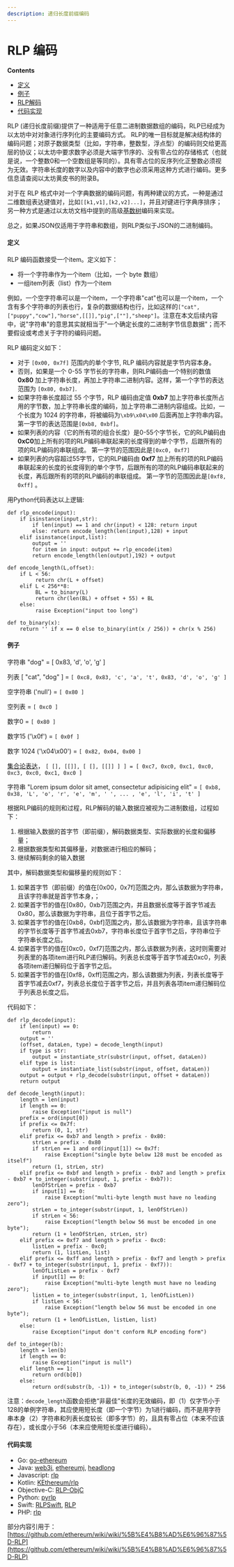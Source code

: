 ```yaml
---
description: 递归长度前缀编码
---
```


# RLP 编码

**Contents**

* [定义](https://github.com/ethereum/wiki/wiki/RLP#definition)
* [例子](https://github.com/ethereum/wiki/wiki/RLP#examples)
* [RLP解码](https://github.com/ethereum/wiki/wiki/RLP#rlp-decoding)
* [代码实现](https://github.com/ethereum/wiki/wiki/RLP#implementations)

RLP \(递归长度前缀\)提供了一种适用于任意二进制数据数组的编码，RLP已经成为以太坊中对对象进行序列化的主要编码方式。 RLP的唯一目标就是解决结构体的编码问题；对原子数据类型（比如，字符串，整数型，浮点型）的编码则交给更高层的协议；以太坊中要求数字必须是大端字节序的、没有零占位的存储格式（也就是说，一个整数0和一个空数组是等同的）。具有零占位的反序列化正整数必须视为无效。字符串长度的数字以及内容中的数字也必须采用这种方式进行编码。更多信息请查阅以太坊黄皮书的附录B。

对于在 RLP 格式中对一个字典数据的编码问题，有两种建议的方式，一种是通过二维数组表达键值对，比如`[[k1,v1],[k2,v2]...]`，并且对键进行字典序排序；另一种方式是通过以太坊文档中提到的高级[基数树](https://github.com/ethereum/wiki/wiki/Patricia-Tree)编码来实现。

总之，如果JSON仅适用于字符串和数组，则RLP类似于JSON的二进制编码。

#### 定义

RLP 编码函数接受一个item。定义如下：

* 将一个字符串作为一个item（比如，一个 byte 数组）
* 一组item列表（list）作为一个item

例如，一个空字符串可以是一个item，一个字符串"cat"也可以是一个item，一个含有多个字符串的列表也行，复杂的数据结构也行，比如这样的`["cat",["puppy","cow"],"horse",[[]],"pig",[""],"sheep"]`。注意在本文后续内容中，说"字符串"的意思其实就相当于"一个确定长度的二进制字节信息数据"；而不要假设或考虑关于字符的编码问题。

RLP 编码定义如下：

* 对于 `[0x00, 0x7f]` 范围内的单个字节, RLP 编码内容就是字节内容本身。
* 否则，如果是一个 0-55 字节长的字符串，则RLP编码由一个特别的数值 **0x80** 加上字符串长度，再加上字符串二进制内容。这样，第一个字节的表达范围为 `[0x80, 0xb7]`.
* 如果字符串长度超过 55 个字节，RLP 编码由定值 **0xb7** 加上字符串长度所占用的字节数，加上字符串长度的编码，加上字符串二进制内容组成。比如，一个长度为 1024 的字符串，将被编码为`\xb9\x04\x00` 后面再加上字符串内容。第一字节的表达范围是`[0xb8, 0xbf]`。
* 如果列表的内容（它的所有项的组合长度）是0-55个字节长，它的RLP编码由**0xC0**加上所有的项的RLP编码串联起来的长度得到的单个字节，后跟所有的项的RLP编码的串联组成。 第一字节的范围因此是`[0xc0, 0xf7]`
* 如果列表的内容超过55字节，它的RLP编码由 **0xf7** 加上所有的项的RLP编码串联起来的长度的长度得到的单个字节，后跟所有的项的RLP编码串联起来的长度，再后跟所有的项的RLP编码的串联组成。 第一字节的范围因此是`[0xf8, 0xff]` 。

用Python代码表达以上逻辑:

```text
def rlp_encode(input):
    if isinstance(input,str):
        if len(input) == 1 and chr(input) < 128: return input
        else: return encode_length(len(input),128) + input
    elif isinstance(input,list):
        output = ''
        for item in input: output += rlp_encode(item)
        return encode_length(len(output),192) + output

def encode_length(L,offset):
    if L < 56:
         return chr(L + offset)
    elif L < 256**8:
         BL = to_binary(L)
         return chr(len(BL) + offset + 55) + BL
    else:
         raise Exception("input too long")

def to_binary(x):
    return '' if x == 0 else to_binary(int(x / 256)) + chr(x % 256)
```

#### 例子

字符串 "dog" = \[ 0x83, 'd', 'o', 'g' \]

列表 \[ "cat", "dog" \] = `[ 0xc8, 0x83, 'c', 'a', 't', 0x83, 'd', 'o', 'g' ]`

空字符串 \('null'\) = `[ 0x80 ]`

空列表 = `[ 0xc0 ]`

数字0 = `[ 0x80 ]`

数字15 \('\x0f'\) = `[ 0x0f ]`

数字 1024 \('\x04\x00'\) = `[ 0x82, 0x04, 0x00 ]`

[集合论表达](https://en.wikipedia.org/wiki/Set-theoretic_definition_of_natural_numbers)， `[ [], [[]], [ [], [[]] ] ] = [ 0xc7, 0xc0, 0xc1, 0xc0, 0xc3, 0xc0, 0xc1, 0xc0 ]`

字符串 "Lorem ipsum dolor sit amet, consectetur adipisicing elit" = `[ 0xb8, 0x38, 'L', 'o', 'r', 'e', 'm', ' ', ... , 'e', 'l', 'i', 't' ]`



根据RLP编码的规则和过程，RLP解码的输入数据应被视为二进制数组，过程如下：

1. 根据输入数据的首字节（即前缀），解码数据类型、实际数据的长度和偏移量；
2. 根据数据类型和其偏移量，对数据进行相应的解码；
3. 继续解码剩余的输入数据

其中，解码数据类型和偏移量的规则如下：

1. 如果首字节（即前缀）的值在\[0x00，0x7f\]范围之内，那么该数据为字符串，且该字符串就是首字节本身，；
2. 如果首字节的值在\[0x80，0xb7\]范围之内，并且数据长度等于首字节减去0x80，那么该数据为字符串，且位于首字节之后。
3. 如果首字节的值在\[0xb8，0xbf\]范围之内，那么该数据为字符串，且该字符串的字节长度等于首字节减去0xb7，字符串长度位于首字节之后，字符串位于字符串长度之后。
4. 如果首字节的值在\[0xc0，0xf7\]范围之内，那么该数据为列表，这时则需要对列表里的各项item进行RLP递归解码。列表总长度等于首字节减去0xc0，列表各项item递归解码位于首字节之后。
5. 如果首字节的值在\[0xf8，0xff\]范围之内，那么该数据为列表，列表长度等于首字节减去0xf7，列表总长度位于首字节之后，并且列表各项item递归解码位于列表总长度之后。

代码如下：

```text
def rlp_decode(input):
    if len(input) == 0:
        return
    output = ''
    (offset, dataLen, type) = decode_length(input)
    if type is str:
        output = instantiate_str(substr(input, offset, dataLen))
    elif type is list:
        output = instantiate_list(substr(input, offset, dataLen))
    output = output + rlp_decode(substr(input, offset + dataLen))
    return output

def decode_length(input):
    length = len(input)
    if length == 0:
        raise Exception("input is null")
    prefix = ord(input[0])
    if prefix <= 0x7f:
        return (0, 1, str)
    elif prefix <= 0xb7 and length > prefix - 0x80:
        strLen = prefix - 0x80
        if strLen == 1 and ord(input[1]) <= 0x7f:
            raise Exception("single byte below 128 must be encoded as itself")
        return (1, strLen, str)
    elif prefix <= 0xbf and length > prefix - 0xb7 and length > prefix - 0xb7 + to_integer(substr(input, 1, prefix - 0xb7)):
        lenOfStrLen = prefix - 0xb7
        if input[1] == 0:
            raise Exception("multi-byte length must have no leading zero");
        strLen = to_integer(substr(input, 1, lenOfStrLen))
        if strLen < 56:
            raise Exception("length below 56 must be encoded in one byte");
        return (1 + lenOfStrLen, strLen, str)
    elif prefix <= 0xf7 and length > prefix - 0xc0:
        listLen = prefix - 0xc0;
        return (1, listLen, list)
    elif prefix <= 0xff and length > prefix - 0xf7 and length > prefix - 0xf7 + to_integer(substr(input, 1, prefix - 0xf7)):
        lenOfListLen = prefix - 0xf7
        if input[1] == 0:
            raise Exception("multi-byte length must have no leading zero");
        listLen = to_integer(substr(input, 1, lenOfListLen))
        if listLen < 56:
            raise Exception("length below 56 must be encoded in one byte");
        return (1 + lenOfListLen, listLen, list)
    else:
        raise Exception("input don't conform RLP encoding form")

def to_integer(b):
    length = len(b)
    if length == 0:
        raise Exception("input is null")
    elif length == 1:
        return ord(b[0])
    else:
        return ord(substr(b, -1)) + to_integer(substr(b, 0, -1)) * 256
```

注意：`decode_length`函数会拒绝“非最佳”长度的无效编码，即（1）仅字节小于128的单例字符串，其应使用短长度（即一个字节）为1进行编码，而不是用字符串本身（2）字符串和列表长度较长（即多字节）的，且具有零占位（本来不应该存在），或长度小于56（本来应使用短长度进行编码）。

#### 代码实现

* Go: [go-ethereum](https://github.com/ethereum/go-ethereum/tree/master/rlp)
* Java: [web3j](https://github.com/web3j/web3j/blob/master/rlp/src/main/java/org/web3j/rlp/RlpDecoder.java), [ethereumj](https://github.com/ethereumj/ethereumj/blob/master/ethereumj-core/src/main/java/org/ethereum/util/RLP.java), [headlong](https://github.com/esaulpaugh/headlong/tree/master/src/main/java/com/esaulpaugh/headlong/rlp)
* Javascript: [rlp](https://github.com/ethereumjs/rlp)
* Kotlin: [KEthereum/rlp](https://github.com/walleth/kethereum/tree/master/rlp)
* Objective-C: [RLP-ObjC](https://github.com/wjmelements/rlp-objc)
* Python: [pyrlp](https://github.com/ethereum/pyrlp)
* Swift: [RLPSwift](https://github.com/bitfwdcommunity/RLPSwift), [RLP](https://github.com/uport-project/swift-rlp)
* PHP: [rlp](https://github.com/web3p/rlp)

部分内容引用于：[https://github.com/ethereum/wiki/wiki/%5B%E4%B8%AD%E6%96%87%5D-RLP](https://github.com/ethereum/wiki/wiki/%5B%E4%B8%AD%E6%96%87%5D-RLP)


